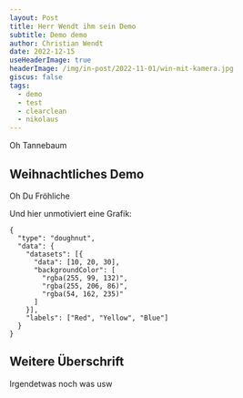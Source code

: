 ```yaml
---
layout: Post
title: Herr Wendt ihm sein Demo
subtitle: Demo demo
author: Christian Wendt
date: 2022-12-15
useHeaderImage: true
headerImage: /img/in-post/2022-11-01/win-mit-kamera.jpg
giscus: false
tags:
  - demo
  - test
  - clearclean
  - nikolaus
---
```

Oh Tannebaum

<!-- more -->

## Weihnachtliches Demo

Oh Du Fröhliche

Und hier unmotiviert eine Grafik:

```chart
{
  "type": "doughnut",
  "data": {
    "datasets": [{
      "data": [10, 20, 30],
      "backgroundColor": [
        "rgba(255, 99, 132)",
        "rgba(255, 206, 86)",
        "rgba(54, 162, 235)"
      ]
    }],
    "labels": ["Red", "Yellow", "Blue"]
  }
}
```

## Weitere Überschrift

Irgendetwas
noch was usw
